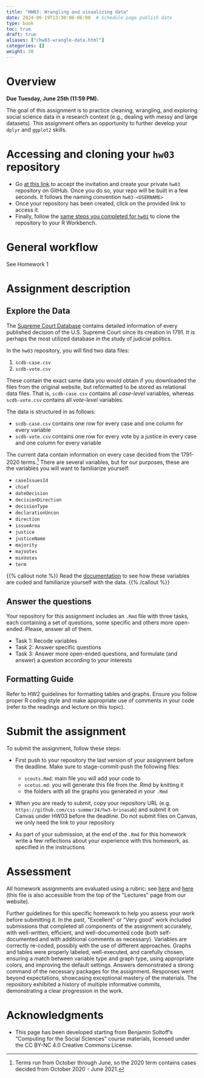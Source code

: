 ```yaml
---
title: "HW03: Wrangling and visualizing data"
date: 2024-06-19T13:30:00-06:00  # Schedule page publish date
type: book
toc: true
draft: true
aliases: ["/hw03-wrangle-data.html"]
categories: []
weight: 30
---
```




# Overview

**Due Tuesday, June 25th (11:59 PM).**

The goal of this assignment is to practice cleaning, wrangling, and exploring social science data in a research context (e.g., dealing with messy and large datasets). This assignment offers an opportunity to further develop your `dplyr` and `ggplot2` skills.


# Accessing and cloning your `hw03` repository

* Go [at this link](https://classroom.github.com/a/fXA4cWSB) to accept the invitation and create your private `hw03` repository on GitHub. Once you do so, your repo will be built in a few seconds. It follows the naming convention `hw03-<USERNAME>`
* Once your repository has been created, click on the provided link to access it. 
* Finally, follow the [same steps you completed for `hw01`](/homework/edit-readme/) to clone the repository to your R Workbench.


# General workflow

See Homework 1


# Assignment description

## Explore the Data

The [Supreme Court Database](http://scdb.wustl.edu/) contains detailed information of every published decision of the U.S. Supreme Court since its creation in 1791. It is perhaps the most utilized database in the study of judicial politics.

In the `hw03` repository, you will find two data files:

1. `scdb-case.csv`
1. `scdb-vote.csv`

These contain the exact same data you would obtain if you downloaded the files from the original website, but reformatted to be stored as relational data files. That is, `scdb-case.csv` contains all *case-level* variables, whereas `scdb-vote.csv` contains all *vote-level* variables.

The data is structured in as follows:

* `scdb-case.csv` contains one row for every case and one column for every variable
* `scdb-vote.csv` contains one row for every vote by a justice in every case and one column for every variable

The current data contain information on every case decided from the 1791-2020 terms.[^terms] There are several variables, but for our purposes, these are the variables you will want to familiarize yourself:

* `caseIssuesId`
* `chief`
* `dateDecision`
* `decisionDirection`
* `decisionType`
* `declarationUncon`
* `direction`
* `issueArea`
* `justice`
* `justiceName`
* `majority`
* `majVotes`
* `minVotes`
* `term`

{{% callout note %}}
Read the [documentation](http://scdb.wustl.edu/documentation.php) to see how these variables are coded and familiarize yourself with the data.
{{% /callout %}}


## Answer the questions

Your repository for this assignment includes an `.Rmd` file with three tasks, each containing a set of questions, some specific and others more open-ended. Please, answer all of them.

* Task 1: Recode variables
* Task 2: Answer specific questions
* Task 3: Answer more open-ended questions, and formulate (and answer) a question according to your interests 


## Formatting Guide

Refer to HW2 guidelines for formatting tables and graphs. Ensure you follow proper R coding style and make appropriate use of comments in your code (refer to the readings and lecture on this topic).


# Submit the assignment

To submit the assignment, follow these steps:

* First push to your repository the last version of your assignment before the deadline. Make sure to stage-commit-push the following files:

  - `scouts.Rmd`: main file you will add your code to
  - `scotus.md`: you will generate this file from the .Rmd by knitting it
  - the folders with all the graphs you generated in your `.Rmd`

* When you are ready to submit, copy your repository URL (e.g. `https://github.com/css-summer24/hw3-brinasab`) and submit it on Canvas under HW03 before the deadline. Do not submit files on Canvas, we only need the link to your repository 

* As part of your submission, at the end of the `.Rmd` for this homework write a few reflections about your experience with this homework, as specified in the instructions


# Assessment

All homework assignments are evaluated using a rubric: see [here](/faq/homework-evaluations/) and [here](https://docs.google.com/spreadsheets/d/1h7_TmhUr5k7BGT3h-F4VJMUEEUtvvhqw/edit?usp=sharing&ouid=112534119211880791899&rtpof=true&sd=true) (this file is also accessible from the top of the "Lectures" page from our website).

Further guidelines for this specific homework to help you assess your work before submitting it.
In the past, "Excellent" or "Very good" work included submissions that completed all components of the assignment accurately, with well-written, efficient, and well-documented code (both self-documented and with additional comments as necessary). Variables are correctly re-coded, possibly with the use of different approaches. Graphs and tables were properly labeled, well-executed, and carefully chosen, ensuring a match between variable type and graph type, using appropriate colors, and improving the default settings. Answers demonstrated a strong command of the necessary packages for the assignment. Responses went beyond expectations, showcasing exceptional mastery of the materials. The repository exhibited a history of multiple informative commits, demonstrating a clear progression in the work.

[^terms]: Terms run from October through June, so the 2020 term contains cases decided from October 2020 - June 2021.


# Acknowledgments

* This page has been developed starting from Benjamin Soltoff’s “Computing for the Social Sciences” course materials, licensed under the CC BY-NC 4.0 Creative Commons License.
